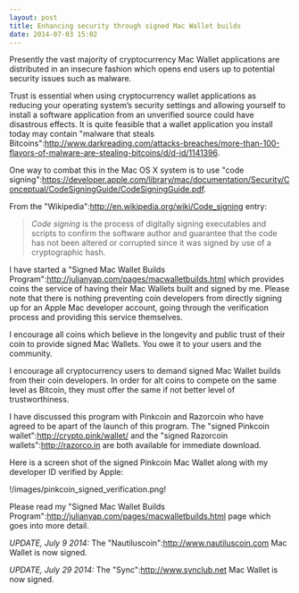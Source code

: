 ```yaml
---
layout: post
title: Enhancing security through signed Mac Wallet builds
date: 2014-07-03 15:02
---
```


Presently the vast majority of cryptocurrency Mac Wallet applications are distributed in an insecure fashion which opens end users up to potential security issues such as malware.

Trust is essential when using cryptocurrency wallet applications as reducing your operating system’s security settings and allowing yourself to install a software application from an unverified source could have disastrous effects.  It is quite feasible that a wallet application you install today may contain "malware that steals Bitcoins":http://www.darkreading.com/attacks-breaches/more-than-100-flavors-of-malware-are-stealing-bitcoins/d/d-id/1141396.

One way to combat this in the Mac OS X system is to use "code signing":https://developer.apple.com/library/mac/documentation/Security/Conceptual/CodeSigningGuide/CodeSigningGuide.pdf.

From the "Wikipedia":http://en.wikipedia.org/wiki/Code_signing entry:

> *Code signing* is the process of digitally signing executables and scripts to confirm the software author and guarantee that the code has not been altered or corrupted since it was signed by use of a cryptographic hash.

I have started a "Signed Mac Wallet Builds Program":http://julianyap.com/pages/macwalletbuilds.html which provides coins the service of having their Mac Wallets built and signed by me.  Please note that there is nothing preventing coin developers from directly signing up for an Apple Mac developer account, going through the verification process and providing this service themselves.

I encourage all coins which believe in the longevity and public trust of their coin to provide signed Mac Wallets.  You owe it to your users and the community.

I encourage all cryptocurrency users to demand signed Mac Wallet builds from their coin developers.  In order for alt coins to compete on the same level as Bitcoin, they must offer the same if not better level of trustworthiness. 

I have discussed this program with Pinkcoin and Razorcoin who have agreed to be apart of the launch of this program.  The "signed Pinkcoin wallet":http://crypto.pink/wallet/ and the "signed Razorcoin wallets":http://razorco.in are both available for immediate download.

Here is a screen shot of the signed Pinkcoin Mac Wallet along with my developer ID verified by Apple:

!/images/pinkcoin_signed_verification.png!

Please read my "Signed Mac Wallet Builds Program":http://julianyap.com/pages/macwalletbuilds.html page which goes into more detail.

*UPDATE, July 9 2014:* The "Nautiluscoin":http://www.nautiluscoin.com Mac Wallet is now signed.

*UPDATE, July 29 2014:* The "Sync":http://www.synclub.net Mac Wallet is now signed.

